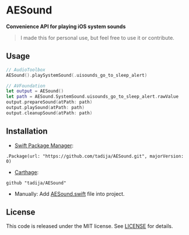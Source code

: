 # AESound

**Convenience API for playing iOS system sounds**

> I made this for personal use, but feel free to use it or contribute.

## Usage

```swift
// AudioToolbox
AESound().playSystemSound(.uisounds_go_to_sleep_alert)

// AVFoundation
let output = AESound()
let path = AESound.SystemSound.uisounds_go_to_sleep_alert.rawValue
output.prepareSound(atPath: path)
output.playSound(atPath: path)
output.cleanupSound(atPath: path)
```

## Installation

- [Swift Package Manager](https://swift.org/package-manager/):

```
.Package(url: "https://github.com/tadija/AESound.git", majorVersion: 0)
```

- [Carthage](https://github.com/Carthage/Carthage):

```ogdl
github "tadija/AESound"
```

- Manually: Add [AESound.swift](AESound/AESound.swift) file into project.

## License
This code is released under the MIT license. See [LICENSE](LICENSE) for details.
